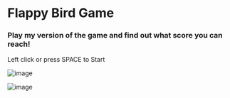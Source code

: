# Flappy Bird Game
### Play my version of the game and find out what score you can reach!
Left click or press SPACE to Start

![image](https://github.com/user-attachments/assets/c39fa096-1d91-4c09-aee6-46751ec22ab1)

![image](https://github.com/user-attachments/assets/e988745e-e2e1-4b68-a7b1-69cb3183d04a)

